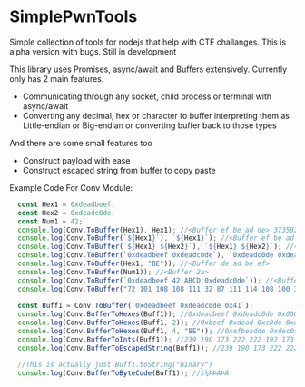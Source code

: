 # SimplePwnTools
Simple collection of tools for nodejs that help with CTF challanges. This is alpha version with bugs. Still in development

This library uses Promises, async/await and Buffers extensively. Currently only has 2 main features.  
* Communicating through any socket, child process or terminal with async/await
* Converting any decimal, hex or character to buffer interpreting them as Little-endian or Big-endian or converting buffer back to those types

And there are some small features too  
* Construct payload with ease
* Construct escaped string from buffer to copy paste

Example Code For Conv Module:
```ts
  const Hex1 = 0xdeadbeef;
  const Hex2 = 0xdeadc0de;
  const Num1 = 42;
  console.log(Conv.ToBuffer(Hex1), Hex1); //<Buffer ef be ad de> 3735928559
  console.log(Conv.ToBuffer(`${Hex1}`), `${Hex1}`); //<Buffer ef be ad de> '3735928559'
  console.log(Conv.ToBuffer(`${Hex1} ${Hex2}`), `${Hex1} ${Hex2}`); //<Buffer ef be ad de de c0 ad de> '3735928559 3735929054'
  console.log(Conv.ToBuffer(`0xdeadbeef 0xdeadc0de`), `0xdeadc0de 0xdeadc0de`); //<Buffer ef be ad de de c0 ad de> '0xdeadc0de 0xdeadc0de'
  console.log(Conv.ToBuffer(Hex1, "BE")); //<Buffer de ad be ef>
  console.log(Conv.ToBuffer(Num1)); //<Buffer 2a>
  console.log(Conv.ToBuffer(`0xdeadbeef 42 ABCD 0xdeadc0de`)); //<Buffer ef be ad de 2a 41 42 43 44 de c0 ad de>
  console.log(Conv.ToBuffer("72 101 108 108 111 32 87 111 114 108 100 33").toString()); //Hello World!
  
  const Buff1 = Conv.ToBuffer(`0xdeadbeef 0xdeadc0de 0x41`);
  console.log(Conv.BufferToHexes(Buff1)); //0xdeadbeef 0xdeadc0de 0x00000041
  console.log(Conv.BufferToHexes(Buff1, 2)); //0xbeef 0xdead 0xc0de 0xdead 0x0041
  console.log(Conv.BufferToHexes(Buff1, 4, "BE")); //0xefbeadde 0xdec0adde 0x41000000
  console.log(Conv.BufferToInts(Buff1)); //239 190 173 222 222 192 173 222 65
  console.log(Conv.BufferToEscapedString(Buff1)); //239 190 173 222 222 192 173 222 65

  //This is actually just Buff1.toString("binary")
  console.log(Conv.BufferToByteCode(Buff1)); //ï¾­ÞÞÀ­ÞA
```

